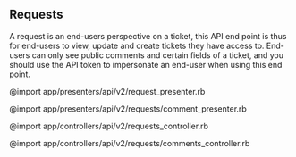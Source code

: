 ## Requests

A request is an end-users perspective on a ticket, this API end point is thus for end-users to view, update and create tickets they have access to. End-users can only see public comments and certain fields of a ticket, and you should use the API token to impersonate an end-user when using this end point.

@import app/presenters/api/v2/request_presenter.rb

@import app/presenters/api/v2/requests/comment_presenter.rb

@import app/controllers/api/v2/requests_controller.rb

@import app/controllers/api/v2/requests/comments_controller.rb

